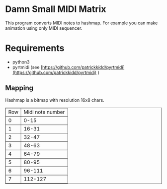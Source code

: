 # Damn Small MIDI Matrix
This program converts MIDI notes to hashmap.
For example you can make animation using only MIDI sequencer.

# Requirements
* python3
* pyrtmidi (see [https://github.com/patrickkidd/pyrtmidi](https://github.com/patrickkidd/pyrtmidi) )


## Mapping
Hashmap is a bitmap with resolution 16x8 chars. 

<table border=1>
<tr>
    <td>Row</td>
    <td>Midi note number</td>
</tr>
<tr>
    <td>0</td>
    <td>0-15</td>
</tr>
<tr>
    <td>1</td>
    <td>16-31</td>
</tr>
<tr>
    <td>2</td>
    <td>32-47</td>
</tr>
<tr>
    <td>3</td>
    <td>48-63</td>
</tr>
<tr>
    <td>4</td>
    <td>64-79</td>
</tr>
<tr>
    <td>5</td>
    <td>80-95</td>
</tr>
<tr>
    <td>6</td>
    <td>96-111</td>
</tr>
<tr>
    <td>7</td>
    <td>112-127</td>
</tr>

</table>

